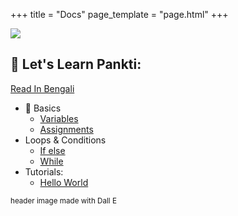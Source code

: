 +++
title = "Docs"
page_template = "page.html"
+++

![](/with_laptop.jpg)

## 📖 Let's Learn Pankti:

[Read In Bengali](/bn/docs)


* 📗 Basics
    * [Variables](/docs/variables)
    * [Assignments](#)
* Loops & Conditions
    * [If else](#)
    * [While](#)
* Tutorials:
    * [Hello World](/docs/tutorials/hello)


<small class="x">header image made with Dall E</small>
